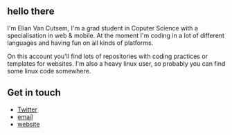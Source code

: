 ## hello there

I'm Elian Van Cutsem, I'm a grad student in Coputer Science with a specialisation in web & mobile. At the moment I'm coding in a lot of different languages and having fun on all kinds of platforms.

On this account you'll find lots of repositories with coding practices or templates for websites. I'm also a heavy linux user, so probably you can find some linux code somewhere.

## Get in touch

- [Twitter](<https://www.twitter.com/vancutsemelian>)
- [email](<mailto:elianvancutsem@gmail.com>)
- [website](<http://www.elianvancutsem.com>)
